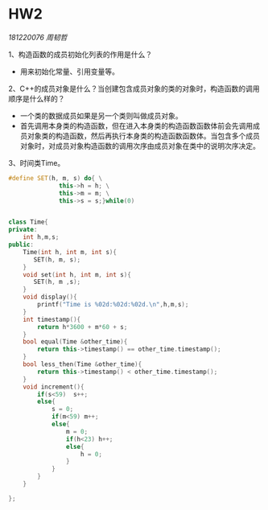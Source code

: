 # HW2

*181220076 周韧哲*

1、构造函数的成员初始化列表的作用是什么？

+ 用来初始化常量、引用变量等。

2、C++的成员对象是什么？当创建包含成员对象的类的对象时，构造函数的调用顺序是什么样的？

+ 一个类的数据成员如果是另一个类则叫做成员对象。
+ 首先调用本身类的构造函数，但在进入本身类的构造函数函数体前会先调用成员对象类的构造函数，然后再执行本身类的构造函数函数体。当包含多个成员对象时，对成员对象构造函数的调用次序由成员对象在类中的说明次序决定。

3、时间类Time。

```c++
#define SET(h, m, s) do{ \
              this->h = h; \
              this->m = m; \
              this->s = s;}while(0)


class Time{
private:
    int h,m,s;
public:
    Time(int h, int m, int s){
       SET(h, m, s);
    }
    void set(int h, int m, int s){
       SET(h, m ,s);
    }
    void display(){
        printf("Time is %02d:%02d:%02d.\n",h,m,s);
    }
    int timestamp(){
        return h*3600 + m*60 + s;
    }
    bool equal(Time &other_time){
        return this->timestamp() == other_time.timestamp(); 
    }
    bool less_then(Time &other_time){
        return this->timestamp() < other_time.timestamp(); 
    }
    void increment(){
        if(s<59)  s++;
        else{
            s = 0;
            if(m<59) m++;
            else{
                m = 0;
                if(h<23) h++;
                else{
                    h = 0;
                } 
            }
        }
    }

};
```

